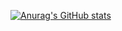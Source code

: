 [![Anurag's GitHub stats](https://github-readme-stats.vercel.app/api?username=q-inho&count_private=true&show_icons=true&theme=radical)](https://github.com/anuraghazra/github-readme-stats)

<!--
**q-inho/q-inho** is a ✨ _special_ ✨ repository because its `README.md` (this file) appears on your GitHub profile.

Here are some ideas to get you started:

- 🔭 I’m currently working on ...
- 🌱 I’m currently learning ...
- 👯 I’m looking to collaborate on ...
- 🤔 I’m looking for help with ...
- 💬 Ask me about ...
- 📫 How to reach me: ...
- 😄 Pronouns: ...
- ⚡ Fun fact: ...
-->
